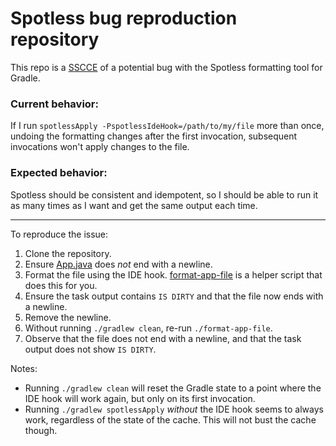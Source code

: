 # Spotless bug reproduction repository

This repo is a [SSCCE](https://sscce.org) of a potential bug with the Spotless formatting tool for Gradle.

### Current behavior:
If I run `spotlessApply -PspotlessIdeHook=/path/to/my/file` more than once, undoing the formatting changes after the first invocation, subsequent invocations won't apply changes to the file.

### Expected behavior:
Spotless should be consistent and idempotent, so I should be able to run it as many times as I want and get the same output each time.

***

To reproduce the issue:

1. Clone the repository.
2. Ensure [App.java](app/src/main/java/org/example/App.java) does _not_ end with a newline.
3. Format the file using the IDE hook. [format-app-file](format-app-file) is a helper script that does this for you.
4. Ensure the task output contains `IS DIRTY` and that the file now ends with a newline.
5. Remove the newline.
6. Without running `./gradlew clean`, re-run `./format-app-file`.
7. Observe that the file does not end with a newline, and that the task output does not show `IS DIRTY`.

Notes:

- Running `./gradlew clean` will reset the Gradle state to a point where the IDE hook will work again, but only on its first invocation.
- Running `./gradlew spotlessApply` _without_ the IDE hook seems to always work, regardless of the state of the cache. This will not bust the cache though.

